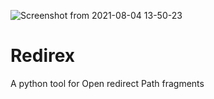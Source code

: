 ![Screenshot from 2021-08-04 13-50-23](https://user-images.githubusercontent.com/60152515/128175856-2dfbe05c-f9b8-45f5-9e20-1a728939f6e8.png)
# Redirex
A python tool for Open redirect Path fragments
